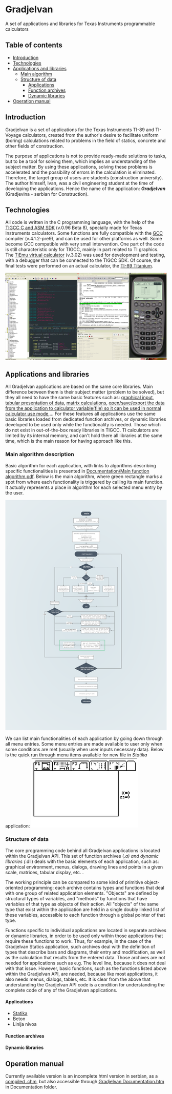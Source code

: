 # GradjeIvan
 
A set of applications and libraries for Texas Instruments programmable calculators

## Table of contents
* [Introduction](#introduction)
* [Technologies](#technologies)
* [Applications and libraries](#applications-and-libraries)
    * [Main algorithm](#main-algorithm-description)
    * [Structure of data](#structure-of-data)
        * [Applications](#applications)
        * [Function archives](#function-archives)
        * [Dynamic libraries](#dynamic-libraries)
* [Operation manual](#operation-manual)
## Introduction
GradjeIvan is a set of applications for the Texas Instruments TI-89 and TI-Voyage calculators, created from the author's desire to facilitate uniform (boring) calculations related to problems in the field of statics, concrete and other fields of construction.

The purpose of applications is not to provide ready-made solutions to tasks, but to be a tool for solving them, which implies an understanding of the subject matter. By using these applications, solving these problems is accelerated and the possibility of errors in the calculation is eliminated.
Therefore, the target group of users are students (construction university). The author himself, Ivan, was a civil engineering student at the time of developing the applications. 
Hence the name of the application: **_GradjeIvan_** (Gradjevina - serbian for Construction).

## Technologies
All code is written in the C programming language, with the help of the [TIGCC C and ASM SDK](http://tigcc.ticalc.org/) (v.0.96 Beta 8), specially made for Texas Instruments calculators. Some functions are fully compatible with the [GCC](http://www.gnu.org/software/gcc/) compiler (v.4.1.2-pre9), and can be used for other platforms as well. Some become GCC compatible with very small intervention. One part of the code is still characteristic only for TIGCC, mainly in part related to TI graphics.
The [TiEmu virtual calculator](http://lpg.ticalc.org/prj_tiemu/win32.html) (v.3.02) was used for development and testing, with a debugger that can be connected to the TIGCC SDK. Of course, the final tests were performed on an actual calculator, the [TI-89 Titanium](https://education.ti.com/en/products/calculators/graphing-calculators/ti-89-titanium).

![TIGCC SDK with TiEmu](https://github.com/gradjeivan/GradjeIvan/blob/main/TIGCC%20SDK%20and%20TiEmu.png)

## Applications and libraries
All GradjeIvan applications are based on the same core libraries. Main difference between them is their subject matter (problem to be solved), but they all need to have the same basic features such as: 
[graphical input](), 
[tabular presentation of data](), 
[matrix calculations](), 
[open/save/export the data from the application to calculator variable(file) so it can be used in normal calculator use mode](),... For these features all applications use the same basic libraries loaded from dedicated function archives, or dynamic libraries developed to be used only while the functionality is needed. Those which do not exist in out-of-the-box ready libraries in TIGCC. 
TI calculators are limited by its internal memory, and can't hold there all libraries at the same time, which is the main reason for having approach like this.
### Main algorithm description
Basic algorithm for each application, with links to algorithms describing specific functionalities is presented in [Documentation/Main function algorithm.pdf](https://github.com/gradjeivan/GradjeIvan/blob/main/Documentation/Main%20function%20algorithm.pdf). 
Below is the main algorithm, where green rectangle marks a spot from where each functionality is triggered by calling its main function. It actually represents a place in algorithm for each selected menu entry by the user.

![Documentation/Main function algorithm.svg](https://github.com/gradjeivan/GradjeIvan/blob/main/Documentation/Main%20function%20algorithm.svg)

We can list main functionalities of each application by going down through all menu entries. Some menu entries are made available to user only when some conditions are met (usually when user inputs necessary data).
Below is the quick run through menu items available for new file in *Statika* application:
![Statika_meni.gif](https://github.com/gradjeivan/GradjeIvan/blob/main/Documentation/Content/Statika/Help/GRI_PR_01_MENI.gif)

### Structure of data
The core programming code behind all GradjeIvan applications is located within the GradjeIvan API. This set of function archives (*.a) and dynamic libraries (*.dll) deals with the basic elements of each application, such as: graphical environment, menus, dialogs, drawing lines and points in a given scale, matrices, tabular display, etc. .

The working principle can be compared to some kind of primitive object-oriented programming: each archive contains types and functions that deal with one group of related application elements. "Objects" are defined by structural types of variables, and "methods" by functions that have variables of that type as objects of their action. All "objects" of the same type that exist within the application are held in a single doubly linked list of these variables, accessible to each function through a global pointer of that type.

Functions specific to individual applications are located in separate archives or dynamic libraries, in order to be used only within those applications that require these functions to work. Thus, for example, in the case of the GradjeIvan Statics application, such archives deal with the definition of types that describe bars and diagrams, their entry and modification, as well as the calculation that results from the entered data. Those archives are not needed for applications such as e.g. The level line, because it does not deal with that issue. However, basic functions, such as the functions listed above within the GradjeIvan API, are needed, because like most applications, it also needs menus, dialogs, tables, etc.
It is clear from the above that understanding the GradjeIvan API code is a condition for understanding the complete code of any of the GradjeIvan applications.


#### Applications
*   [Statika](https://github.com/gradjeivan/GradjeIvan/blob/main/Aplikacije/Statika/main.c)
*   Beton
*   Linija nivoa


#### Function archives


#### Dynamic libraries


## Operation manual
Currently available version is an incomplete html version in serbian, as a [compiled .chm](https://github.com/gradjeivan/GradjeIvan/raw/main/Documentation/GradjeIvan%20Documentation.chm), but also accessible through [GradjeIvan Documentation.htm](https://github.com/gradjeivan/GradjeIvan/blob/main/Documentation/Content/GradjeIvan%20Documentation.htm#enroll-beta) in Documentation folder. 